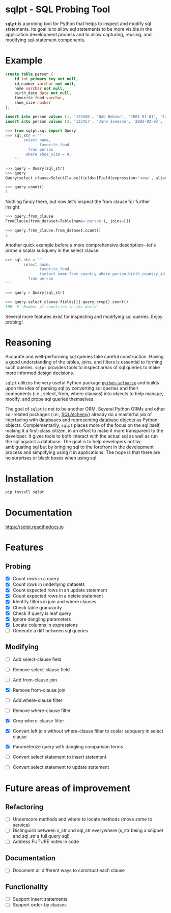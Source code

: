 # sqlpt - SQL Probing Tool

**`sqlpt`** is a probing tool for Python that helps to inspect and modify sql statements. Its goal is to allow sql statements to be more visible in the application development process and to allow capturing, reusing, and modifying sql-statement components.


# Example

```sql
create table person (
    id int primary key not null,
    id_number varchar not null,
    name varchar not null,
    birth_date date not null,
    favorite_food varchar,
    shoe_size number
);

insert into person values (1, '123456', 'Bob Bobson', '2001-01-01', 'lasagna', '11');
insert into person values (2, '123457', 'Jane Janeson', '2002-02-02', 'pad thai', '9');
```

```python
>>> from sqlpt.sql import Query
>>> sql_str = '''
        select name,
               favorite_food
          from person
         where shoe_size = 9;
    '''

>>> query = Query(sql_str)
>>> query
Query(select_clause=SelectClause(fields=[Field(expression='name', alias=''), Field(expression='favorite_food', alias='')]), from_clause=FromClause(from_dataset=Table(name='person'), joins=[]), where_clause=WhereClause(expression=Expression(comparisons=[Comparison(left_term='shoe_size', operator='=', right_term='9')])))

>>> query.count()
1
```

Nothing fancy there, but now let's inspect the from clause for further insight:

```python
>>> query.from_clause
FromClause(from_dataset=Table(name='person'), joins=[])

>>> query.from_clause.from_dataset.count()
2
```

Another quick example before a more comprehensive description--let's probe a scalar subquery in the select clause:

```python
>>> sql_str = '''
        select name,
               favorite_food,
               (select name from country where person.birth_country_id = country.id) country_name
          from person
'''

>>> query = Query(sql_str)

>>> query.select_clause.fields[2].query.crop().count()
195  # ~Number of countries in the world
```

Several more features exist for inspecting and modifying sql queries. Enjoy probing!


# Reasoning

Accurate and well-performing sql queries take careful construction. Having a good understanding of the tables, joins, and filters is essential to forming such queries. `sqlpt` provides tools to inspect areas of sql queries to make more informed design decisions.

`sqlpt` utilizes the very useful Python package [`python-sqlparse`](https://pypi.org/project/sqlparse) and builds upon the idea of parsing sql by converting sql queries and their components (i.e., select, from, where clauses) into objects to help manage, modify, and probe sql queries themselves.

The goal of `sqlpt` is not to be another ORM. Several Python ORMs and other sql-related packages (i.e., [SQLAlchemy](https://pypi.org/project/SQLAlchemy)) already do a masterful job of interfacing with databases and representing database objects as Python objects. Complementarily, `sqlpt` places more of the focus on the sql itself, making it a first-class citizen, in an effort to make it more transparent to the developer. It gives tools to both interact with the actual sql as well as run the sql against a database. The goal is to help developers not by ambiguating sql but by bringing sql to the forefront in the development process and simplifying using it in applications. The hope is that there are no surprises or black boxes when using sql.


# Installation

```bash
pip install sqlpt
```


# Documentation

https://sqlpt.readthedocs.io


# Features

## Probing

- [x] Count rows in a query
- [x] Count rows in underlying datasets
- [x] Count expected rows in an update statement
- [x] Count expected rows in a delete statement
- [x] Identify filters in join and where clauses
- [x] Check table granularity
- [x] Check if query is leaf query
- [x] Ignore dangling parameters
- [x] Locate columns in expressions
- [ ] Generate a diff between sql queries

## Modifying

- [ ] Add select-clause field
- [ ] Remove select-clause field
- [ ] Add from-clause join
- [x] Remove from-clause join
- [ ] Add where-clause filter
- [ ] Remove where-clause filter
- [x] Crop where-clause filter
- [x] Convert left join without where-clause filter to scalar subquery in select clause
- [x] Parameterize query with dangling comparison terms
- [ ] Convert select statement to insert statement
- [ ] Convert select statement to update statement


# Future areas of improvement

## Refactoring
- [ ] Underscore methods and where to locate methods (move some to service)
- [ ] Distinguish between s_str and sql_str everywhere (s_str being a snippet and sql_str a full query sql)
- [ ] Address FUTURE notes in code

## Documentation
- [ ] Document all different ways to construct each clause

## Functionality
- [ ] Support insert statements
- [ ] Support order-by clauses
